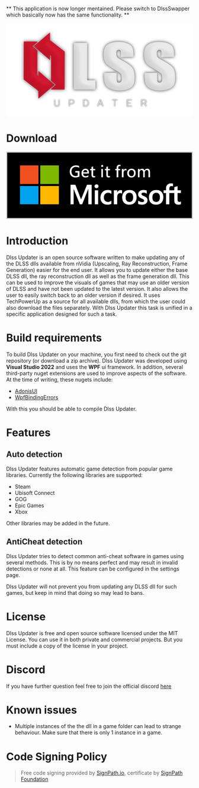 ** This application is now longer mentained. Please switch to DlssSwapper which basically now has the same functionality. **

![Dlss Updater logo](docs/images/DLSS_Updater_Logo.png)

# Download
[<img src="docs/images/msstore.png">](https://apps.microsoft.com/detail/9P1NDFBRS95L)

# Introduction

Dlss Updater is an open source software written to make updating any of the DLSS dlls available from nVidia (Upscaling, Ray Reconstruction, Frame Generation) easier for the end user. It allows you to update either the base DLSS dll, the ray reconstruction dll as well as the frame generation dll. This can be used to improve the visuals of games that may use an older version of DLSS and have not been updated to the latest version.
It also allows the user to easily switch back to an older version if desired. It uses TechPowerUp as a source for all available dlls, from which the user could also download the files separately. With Dlss Updater this task is unified in a specific application designed for such a task.

# Build requirements
To build Dlss Updater on your machine, you first need to check out the git repository (or download a zip archive). Dlss Updater was developed using **Visual Studio 2022** and uses the **WPF** ui framework.  In addition, several third-party nuget extensions are used to improve aspects of the software.
At the time of writing, these nugets include:
* [AdonisUI](https://github.com/benruehl/adonis-ui)
* [WpfBindingErrors](https://github.com/bblanchon/WpfBindingErrors)

With this you should be able to compile Dlss Updater.

# Features

## Auto detection
Dlss Updater features automatic game detection from popular game libraries. Currently the following libraries are supported:
* Steam
* Ubisoft Connect
* GOG
* Epic Games
* Xbox

Other libraries may be added in the future.

## AntiCheat detection
Dlss Updater tries to detect common anti-cheat software in games using several methods. This is by no means perfect and may result in invalid detections or none at all. This feature can be configured in the settings page.

Dlss Updater will not prevent you from updating any DLSS dll for such games, but keep in mind that doing so may lead to bans. 

# License
Dlss Updater is free and open source software licensed under the MIT License. You can use it in both private and commercial projects. But you must include a copy of the license in your project.

# Discord
If you have further question feel free to join the official discord [here](https://discord.gg/WShdqSDSvu)

# Known issues
* Multiple instances of the the dll in a game folder can lead to strange behaviour. Make sure that there is only 1 instance in a game.

# Code Signing Policy
> Free code signing provided by [SignPath.io](https://signpath.io), certificate by [SignPath Foundation](https://signpath.org)
